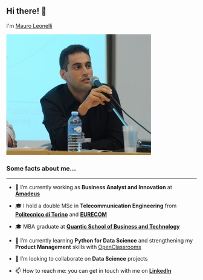 ## Hi there! 👋

I'm [Mauro Leonelli](https://www.mauroleonelli.com)

![Mauro Leonelli](/mauro.jpg "Mauro speeking at EURECOM Alumni meeting")

### Some facts about me...
---
- 🔭 I’m currently working as **Business Analyst and Innovation** at **[Amadeus](https://amadeus.com)**

- 🎓 I hold a double MSc in **Telecommunication Engineering** from **[Politecnico di Torino](https://polito.it)** and **[EURECOM](https://eurecom.fr)**

- 🎓 MBA graduate at **[Quantic School of Business and Technology](https://quantic.edu)**

- 🌱 I’m currently learning **Python for Data Science** and strengthening my **Product Management** skills with [OpenClassrooms](https://openclassrooms.com/)

- 👯 I’m looking to collaborate on **Data Science** projects

- 📫 How to reach me: you can get in touch with me on **[LinkedIn](https://www.linkedin.com/in/mauroleonelli/)**


